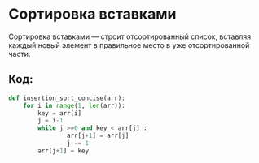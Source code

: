 # Сортировка вставками

Сортировка вставками — строит отсортированный список, вставляя каждый новый элемент в правильное место в уже отсортированной части.

## Код:

```python
def insertion_sort_concise(arr):
    for i in range(1, len(arr)):
        key = arr[i]
        j = i-1
        while j >=0 and key < arr[j] :
                arr[j+1] = arr[j]
                j -= 1
        arr[j+1] = key
```


<!DOCTYPE html>
<html lang="ru">
<head>
    <meta charset="UTF-8">
    <meta name="viewport" content="width=device-width, initial-scale=1.0">
    <title>Визуализация</title>
    <style>
        /* Стили для контейнера */
        .container {
            display: flex;
            justify-content: center;
            align-items: flex-end;
            height: 300px;
            margin: 20px 0;
        }

        /* Стили для столбцов (баров) */
        .bar {
            width: 20px;
            margin: 0 2px;
            background-color: #67C23A; /* Зеленый цвет */
            transition: height 0.3s ease;
        }

        /* Стили для кнопок */
        .buttons {
            display: flex;
            justify-content: center;
            gap: 10px;
            margin-top: 20px;
        }

        .btn {
            padding: 10px 20px;
            font-size: 16px;
            color: white;
            background-color: rgb(130, 18, 182); /* Темно-фиолетовый цвет */
            border: none;
            border-radius: 5px;
            cursor: pointer;
            transition: background-color 0.3s ease;
            display: flex;
            align-items: center;
            gap: 8px;
        }

        .btn:hover {
            background-color: #66b1ff; /* Голубой цвет при наведении */
        }

        .btn:active {
            background-color: #3a8ee6; /* Ярко-синий цвет при нажатии */
        }

        .icon {
            font-size: 18px;
        }
    </style>
</head>
<body>
    <h1>Визуализация</h1>
    <div class="container" id="container"></div>
    <div class="buttons">
        <button class="btn" onclick="startSorting()">
            <span class="icon">▶️</span> Начать сортировку
        </button>
        <button class="btn" onclick="reset()">
            <span class="icon">🔄</span> Сбросить
        </button>
        <button class="btn" onclick="generateRandomArray()">
            <span class="icon">🎲</span> Случайный массив
        </button>
        <!-- Кнопка "Назад" -->
        <button class="btn" onclick="goBack()">
            <span class="icon">⬅️</span> Назад
        </button>
    </div>

    <script>
        const container = document.getElementById('container');
        let arr = [5, 3, 8, 4, 6, 1, 11, 2]; // Исходный массив

        // Функция для отрисовки массива
        function renderArray() {
            container.innerHTML = '';
            arr.forEach(value => {
                const bar = document.createElement('div');
                bar.classList.add('bar');
                bar.style.height = `${value * 30}px`;
                container.appendChild(bar);
            });
        }

        // Основная функция сортировки вставками
        async function insertionSort() {
            for (let i = 1; i < arr.length; i++) {
                let key = arr[i];
                let j = i - 1;

                // Перемещаем элементы больше key на одну позицию вперед
                while (j >= 0 && arr[j] > key) {
                    arr[j + 1] = arr[j];
                    j--;

                    // Обновляем отображение и добавляем задержку
                    renderArray();
                    await sleep(500);
                }

                // Вставляем key в правильную позицию
                arr[j + 1] = key;
                renderArray();
                await sleep(500);
            }
        }

        // Функция для создания задержки
        function sleep(ms) {
            return new Promise(resolve => setTimeout(resolve, ms));
        }

        // Функция для запуска сортировки
        function startSorting() {
            insertionSort();
        }

        // Функция для сброса массива к исходному состоянию
        function reset() {
            arr = [5, 3, 8, 4, 6, 1, 11, 2];
            renderArray();
        }

        // Функция для генерации случайного массива
        function generateRandomArray() {
            arr = Array.from({ length: 10 }, () => Math.floor(Math.random() * 10) + 1);
            renderArray();
        }

        // Функция для возврата на предыдущую страницу
        function goBack() {
            window.history.back();
        }

        // Инициализация отображения массива
        renderArray();
    </script>
</body>
</html>